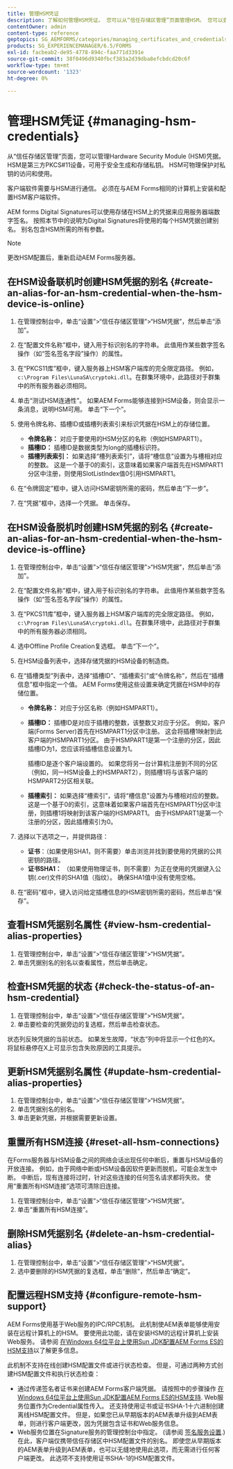 ```yaml
---
title: 管理HSM凭证
description: 了解如何管理HSM凭证。 您可以从“信任存储区管理”页面管理HSM。 您可以查看、检查、更新、重置和删除HSM组件。
contentOwner: admin
content-type: reference
geptopics: SG_AEMFORMS/categories/managing_certificates_and_credentials
products: SG_EXPERIENCEMANAGER/6.5/FORMS
exl-id: facbeab2-de95-4778-894c-faa771d3391e
source-git-commit: 38f0496d9340fbcf383a2d39dba8efcbdcd20c6f
workflow-type: tm+mt
source-wordcount: '1323'
ht-degree: 0%

---
```


# 管理HSM凭证 {#managing-hsm-credentials}

从“信任存储区管理”页面，您可以管理Hardware Security Module (HSM)凭据。 HSM是第三方PKCS#11设备，可用于安全生成和存储私钥。 HSM可物理保护对私钥的访问和使用。

客户端软件需要与HSM进行通信。 必须在与AEM Forms相同的计算机上安装和配置HSM客户端软件。

AEM forms Digital Signatures可以使用存储在HSM上的凭据来应用服务器端数字签名。 按照本节中的说明为Digital Signatures将使用的每个HSM凭据创建别名。 别名包含HSM所需的所有参数。

>[!NOTE]
>
>更改HSM配置后，重新启动AEM Forms服务器。

## 在HSM设备联机时创建HSM凭据的别名 {#create-an-alias-for-an-hsm-credential-when-the-hsm-device-is-online}

1. 在管理控制台中，单击“设置”>“信任存储区管理”>“HSM凭据”，然后单击“添加”。
1. 在“配置文件名称”框中，键入用于标识别名的字符串。 此值用作某些数字签名操作（如“签名签名字段”操作）的属性。
1. 在“PKCS11库”框中，键入服务器上HSM客户端库的完全限定路径。 例如，`c:\Program Files\LunaSA\cryptoki.dll`。在群集环境中，此路径对于群集中的所有服务器必须相同。
1. 单击“测试HSM连通性”。 如果AEM Forms能够连接到HSM设备，则会显示一条消息，说明HSM可用。 单击“下一个”。
1. 使用令牌名称、插槽ID或插槽列表索引来标识凭据在HSM上的存储位置。

   * **令牌名称：** 对应于要使用的HSM分区的名称（例如HSMPART1）。
   * **插槽ID：** 插槽ID是数据类型为long的插槽标识符。
   * **插槽列表索引：** 如果选择“槽列表索引”，请将“槽信息”设置为与槽相对应的整数。 这是一个基于0的索引，这意味着如果客户端首先在HSMPART1分区中注册，则使用SlotListIndex值0引用HSMPART1。

1. 在“令牌固定”框中，键入访问HSM密钥所需的密码，然后单击“下一步”。
1. 在“凭据”框中，选择一个凭据。 单击保存。

## 在HSM设备脱机时创建HSM凭据的别名 {#create-an-alias-for-an-hsm-credential-when-the-hsm-device-is-offline}

1. 在管理控制台中，单击“设置”>“信任存储区管理”>“HSM凭据”，然后单击“添加”。
1. 在“配置文件名称”框中，键入用于标识别名的字符串。 此值用作某些数字签名操作（如“签名签名字段”操作）的属性。
1. 在“PKCS11库”框中，键入服务器上HSM客户端库的完全限定路径。 例如，`c:\Program Files\LunaSA\cryptoki.dll`。在群集环境中，此路径对于群集中的所有服务器必须相同。
1. 选中Offline Profile Creation复选框。 单击“下一个”。
1. 在HSM设备列表中，选择存储凭据的HSM设备的制造商。
1. 在“插槽类型”列表中，选择“插槽ID”、“插槽索引”或“令牌名称”，然后在“插槽信息”框中指定一个值。 AEM Forms使用这些设置来确定凭据在HSM中的存储位置。

   * **令牌名称：** 对应于分区名称（例如HSMPART1）。
   * **插槽ID：** 插槽ID是对应于插槽的整数，该整数又对应于分区。 例如，客户端(Forms Server)首先在HSMPART1分区中注册。 这会将插槽1映射到此客户端的HSMPART1分区。 由于HSMPART1是第一个注册的分区，因此插槽ID为1，您应该将插槽信息设置为1。

     插槽ID是逐个客户端设置的。 如果您将另一台计算机注册到不同的分区（例如，同一HSM设备上的HSMPART2），则插槽1将与该客户端的HSMPART2分区相关联。

   * **插槽索引：** 如果选择“槽索引”，请将“槽信息”设置为与槽相对应的整数。 这是一个基于0的索引，这意味着如果客户端首先在HSMPART1分区中注册，则插槽1将映射到该客户端的HSMPART1。 由于HSMPART1是第一个注册的分区，因此插槽索引为0。

1. 选择以下选项之一，并提供路径：

   * **证书**：（如果使用SHA1，则不需要）单击浏览并找到要使用的凭据的公共密钥的路径。
   * **证书SHA1：** （如果使用物理证书，则不需要）为正在使用的凭据键入公钥(.cer)文件的SHA1值（指纹）。 确保SHA1值中没有使用空格。

1. 在“密码”框中，键入访问给定插槽信息的HSM密钥所需的密码，然后单击“保存”。

## 查看HSM凭据别名属性 {#view-hsm-credential-alias-properties}

1. 在管理控制台中，单击“设置”>“信任存储区管理”>“HSM凭据”。
1. 单击凭据别名的别名以查看属性，然后单击确定。

## 检查HSM凭据的状态 {#check-the-status-of-an-hsm-credential}

1. 在管理控制台中，单击“设置”>“信任存储区管理”>“HSM凭据”。
1. 单击要检查的凭据旁边的复选框，然后单击检查状态。

状态列反映凭据的当前状态。 如果发生故障，“状态”列中将显示一个红色的X。 将鼠标悬停在X上可显示包含失败原因的工具提示。

## 更新HSM凭据别名属性 {#update-hsm-credential-alias-properties}

1. 在管理控制台中，单击“设置”>“信任存储区管理”>“HSM凭据”。
1. 单击凭据别名的别名。
1. 单击更新凭据，并根据需要更新设置。

## 重置所有HSM连接 {#reset-all-hsm-connections}

在Forms服务器与HSM设备之间的网络会话出现任何中断后，重置与HSM设备的开放连接。 例如，由于网络中断或HSM设备因软件更新而脱机，可能会发生中断。 中断后，现有连接将过时，针对这些连接的任何签名请求都将失败。 使用“重置所有HSM连接”选项可清除旧连接。

1. 在管理控制台中，单击“设置”>“信任存储区管理”>“HSM凭据”。
1. 单击“重置所有HSM连接”。

## 删除HSM凭据别名 {#delete-an-hsm-credential-alias}

1. 在管理控制台中，单击“设置”>“信任存储区管理”>“HSM凭据”。
1. 选中要删除的HSM凭据的复选框，单击“删除”，然后单击“确定”。

## 配置远程HSM支持 {#configure-remote-hsm-support}

AEM Forms使用基于Web服务的IPC/RPC机制。 此机制使AEM表单能够使用安装在远程计算机上的HSM。 要使用此功能，请在安装HSM的远程计算机上安装Web服务。 请参阅 [在Windows 64位平台上使用Sun JDK配置AEM Forms ES的HSM支持](https://kb2.adobe.com/cps/808/cpsid_80835.html)以了解更多信息。

此机制不支持在线创建HSM配置文件或进行状态检查。 但是，可通过两种方式创建HSM配置文件和执行状态检查：

* 通过传递签名者证书来创建AEM Forms客户端凭据。 请按照中的步骤操作 [在Windows 64位平台上使用Sun JDK配置AEM Forms ES的HSM支持](https://kb2.adobe.com/cps/808/cpsid_80835.html). Web服务位置作为Credential属性传入。 还支持使用证书或证书SHA-1十六进制创建离线HSM配置文件。 但是，如果您已从早期版本的AEM表单升级到AEM表单，则进行客户端更改，因为凭据包含证书和Web服务信息。
* Web服务位置在Signature服务的管理控制台中指定。 (请参阅 [签名服务设置](/help/forms/using/admin-help/configure-service-settings.md#signature-service-settings).) 在此，客户端仅携带信任存储区中HSM配置文件的别名。 即使您从早期版本的AEM表单升级到AEM表单，也可以无缝地使用此选项，而无需进行任何客户端更改。 此选项不支持使用证书SHA-1的HSM配置文件。

